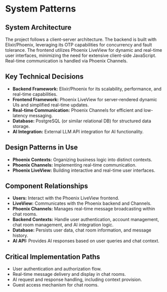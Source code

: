 # System Patterns

## System Architecture

The project follows a client-server architecture. The backend is built with Elixir/Phoenix, leveraging its OTP capabilities for concurrency and fault tolerance. The frontend utilizes Phoenix LiveView for dynamic and real-time user interfaces, minimizing the need for extensive client-side JavaScript. Real-time communication is handled via Phoenix Channels.

## Key Technical Decisions

- **Backend Framework:** Elixir/Phoenix for its scalability, performance, and real-time capabilities.
- **Frontend Framework:** Phoenix LiveView for server-rendered dynamic UIs and simplified real-time updates.
- **Real-time Communication:** Phoenix Channels for efficient and low-latency messaging.
- **Database:** PostgreSQL (or similar relational DB) for structured data storage.
- **AI Integration:** External LLM API integration for AI functionality.

## Design Patterns in Use

- **Phoenix Contexts:** Organizing business logic into distinct contexts.
- **Phoenix Channels:** Implementing real-time communication.
- **Phoenix LiveView:** Building interactive and real-time user interfaces.

## Component Relationships

- **Users:** Interact with the Phoenix LiveView frontend.
- **LiveView:** Communicates with the Phoenix backend and Channels.
- **Phoenix Channels:** Manages real-time message broadcasting within chat rooms.
- **Backend Contexts:** Handle user authentication, account management, chat room management, and AI integration logic.
- **Database:** Persists user data, chat room information, and message history.
- **AI API:** Provides AI responses based on user queries and chat context.

## Critical Implementation Paths

- User authentication and authorization flow.
- Real-time message delivery and display in chat rooms.
- AI request and response handling, including context provision.
- Guest access mechanism for chat rooms.
